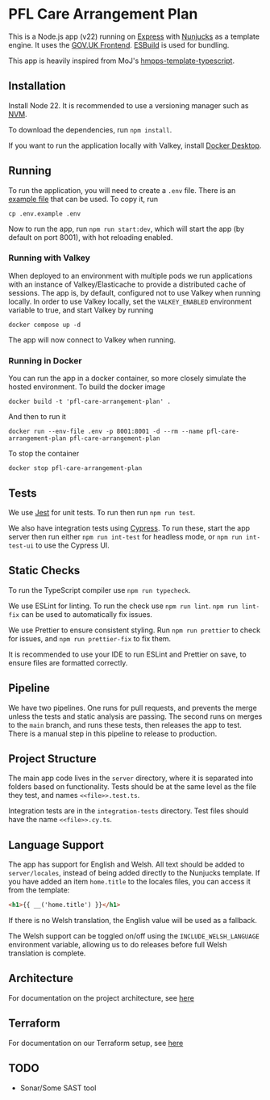 # PFL Care Arrangement Plan

This is a Node.js app (v22) running on [Express](https://expressjs.com/) with
[Nunjucks](https://mozilla.github.io/nunjucks/) as a template engine. It uses the
[GOV.UK Frontend](https://design-system.service.gov.uk/). [ESBuild](https://esbuild.github.io/) is used for bundling.

This app is heavily inspired from MoJ's [hmpps-template-typescript](https://github.com/ministryofjustice/hmpps-template-typescript).

## Installation

Install Node 22. It is recommended to use a versioning manager such as [NVM](https://github.com/nvm-sh/nvm).

To download the dependencies, run `npm install`.

If you want to run the application locally with Valkey, install [Docker Desktop](https://www.docker.com/products/docker-desktop/).

## Running

To run the application, you will need to create a `.env` file. There is an [example file](.env.example) that can be used.
To copy it, run

```shell
cp .env.example .env
```

Now to run the app, run `npm run start:dev`, which will start the app (by default on port 8001), with hot reloading enabled.

### Running with Valkey

When deployed to an environment with multiple pods we run applications with an instance of Valkey/Elasticache to provide
a distributed cache of sessions. The app is, by default, configured not to use Valkey when running locally. In order to
use Valkey locally, set the `VALKEY_ENABLED` environment variable to true, and start Valkey by running

```shell
docker compose up -d
```

The app will now connect to Valkey when running.

### Running in Docker

You can run the app in a docker container, so more closely simulate the hosted environment. To build the docker image

```shell
docker build -t 'pfl-care-arrangement-plan' .
```

And then to run it

```shell
docker run --env-file .env -p 8001:8001 -d --rm --name pfl-care-arrangement-plan pfl-care-arrangement-plan
```

To stop the container

```shell
docker stop pfl-care-arrangement-plan
```

## Tests

We use [Jest](https://jestjs.io/) for unit tests. To run then run `npm run test`.

We also have integration tests using [Cypress](https://www.cypress.io/). To run these, start the app server then run
either `npm run int-test` for headless mode, or `npm run int-test-ui` to use the Cypress UI.

## Static Checks

To run the TypeScript compiler use `npm run typecheck`.

We use ESLint for linting. To run the check use `npm run lint`. `npm run lint-fix` can be used to automatically fix issues.

We use Prettier to ensure consistent styling. Run `npm run prettier` to check for issues, and `npm run prettier-fix` to fix them.

It is recommended to use your IDE to run ESLint and Prettier on save, to ensure files are formatted correctly.

## Pipeline

We have two pipelines. One runs for pull requests, and prevents the merge unless the tests and static analysis are passing.
The second runs on merges to the `main` branch, and runs these tests, then releases the app to test. There is a manual
step in this pipeline to release to production.

## Project Structure

The main app code lives in the `server` directory, where it is separated into folders based on functionality. Tests should
be at the same level as the file they test, and names `<<file>>.test.ts`.

Integration tests are in the `integration-tests` directory. Test files should have the name `<<file>>.cy.ts`.

## Language Support

The app has support for English and Welsh. All text should be added to `server/locales`, instead of being added directly
to the Nunjucks template. If you have added an item `home.title` to the locales files, you can access it from the template:

```html
<h1>{{ __('home.title') }}</h1>
```

If there is no Welsh translation, the English value will be used as a fallback.

The Welsh support can be toggled on/off using the `INCLUDE_WELSH_LANGUAGE` environment variable, allowing us to do
releases before full Welsh translation is complete.

## Architecture

For documentation on the project architecture, see [here](./architecture-docs/README.md)

## Terraform

For documentation on our Terraform setup, see [here](./terraform/README.md)

## TODO

- Sonar/Some SAST tool

